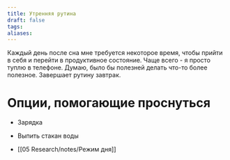 ```yaml
---
title: Утренняя рутина
draft: false
tags: 
aliases:
---
```

Каждый день после сна мне требуется некоторое время, чтобы прийти в себя и перейти в продуктивное состояние. Чаще всего - я просто туплю в телефоне. Думаю, было бы полезней делать что-то более полезное. Завершает рутину завтрак.

# Опции, помогающие проснуться
- Зарядка
- Выпить стакан воды


- [[05 Research/notes/Режим дня]]
